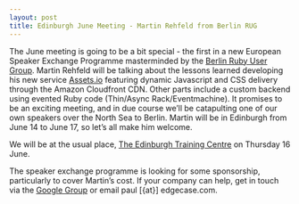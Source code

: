 ```yaml
---
layout: post
title: Edinburgh June Meeting - Martin Rehfeld from Berlin RUG
---
```


The June meeting is going to be a bit special - the first in a new European Speaker Exchange Programme masterminded by the [Berlin Ruby User Group](http://www.rug-b.de/). Martin Rehfeld will be talking about the lessons learned developing his new service [Assets.io](http://www.assets.io) featuring dynamic Javascript and CSS delivery through the Amazon Cloudfront CDN. Other parts include a custom backend using evented Ruby code (Thin/Async Rack/Eventmachine). It promises to be an exciting meeting, and in due course we’ll be catapulting one of our own speakers over the North Sea to Berlin. Martin will be in Edinburgh from June 14 to June 17, so let’s all make him welcome.

We will be at the usual place, [The Edinburgh Training Centre](http://maps.google.co.uk/maps?client=safari&q=EH1+1SU&oe=UTF-8&ie=UTF8&hl=en&hq=&hnear=Edinburgh+EH1+1SU,+United+Kingdom&z=15) on Thursday 16 June.

The speaker exchange programme is looking for some sponsorship, particularly to cover Martin’s cost. If your company can help, get in touch via the [Google Group](http://groups.google.com/group/usergroup-speaker-exchange) or email paul \[{at}\] edgecase.com.
